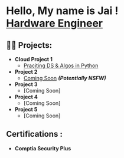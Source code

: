 <h1>Hello, My name is Jai ! <br/><a href="https://github.com/JaiSawyer">Hardware Engineer</a> <a href="https://www.linkedin.com/in/Jai-Sawyer/"></a>

<h2>👨‍💻  Projects:</h2>

- <b>Cloud Project 1</b>
  - [Praciting DS & Algos in Python](https://github.com/joshmadakor1/Algorithms-Practice)
- <b>Project 2</b>
  - [Coming Soon](https://github.com/joshmadakor1/4chan-Image-Analysis-Middleware-C964) <b><i>(Potentially NSFW)</b></i>
- <b>Project 3</b>
  - [Coming Soon]
- <b>Project 4</b>
  - [Coming Soon]
- <b>Project 5</b>
  - [Coming Soon]



<h2>  Certifications :</h2>

- <b>Comptia Security Plus</b>
  



<!--
**JaiSawyer/JaiSawyer** is a ✨ _special_ ✨ repository because its `README.md` (this file) appears on your GitHub profile.

Here are some ideas to get you started:

- 🔭 I’m currently working on ...
- 🌱 I’m currently learning ...
- 👯 I’m looking to collaborate on ...
- 🤔 I’m looking for help with ...
- 💬 Ask me about ...
- 📫 How to reach me: ...
- 😄 Pronouns: ...
- ⚡ Fun fact: ...
-->
